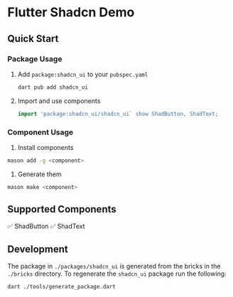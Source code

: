 # Flutter Shadcn Demo

## Quick Start

### Package Usage

1. Add `package:shadcn_ui` to your `pubspec.yaml`
   ```sh
   dart pub add shadcn_ui
   ```
1. Import and use components
   ```dart
   import 'package:shadcn_ui/shadcn_ui` show ShadButton, ShadText;
   ```

### Component Usage

1. Install components

```sh
mason add -g <component>
```

1. Generate them

```sh
mason make <component>
```

## Supported Components

✅ ShadButton
✅ ShadText

## Development

The package in `./packages/shadcn_ui` is generated from the bricks in the `./bricks` directory.
To regenerate the `shadcn_ui` package run the following:

```sh
dart ./tools/generate_package.dart
```
